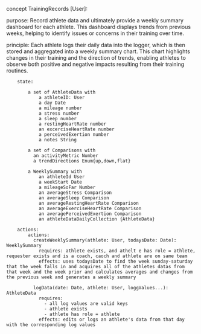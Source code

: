   concept TrainingRecords [User]:

  purpose: Record athlete data and ultimately provide a weekly summary dashboard for each athlete. This dashboard displays trends from previous weeks, helping to identify issues or concerns in their training over time.

  principle: Each athlete logs their daily data into the logger, which is then stored and aggregated into a weekly summary chart. This chart highlights changes in their training and the direction of trends, enabling athletes to observe both positive and negative impacts resulting from their training routines.

        state:

            a set of AthleteData with
                a athleteID: User
                a day Date
                a mileage number
                a stress number
                a sleep number
                a restingHeartRate number
                an excerciseHeartRate number
                a perceivedExertion number
                a notes String

            a set of Comparisons with
              an activityMetric Number
              a trendDirections Enum{up,down,flat}
            
            a WeeklySummary with
                an athleteId User
                a weekStart Date
                a mileageSoFar Number
                an averageStress Comparison
                an averageSleep Comparison
                an averageRestingHeartRate Comparison
                an averageExerciseHeartRate Comparison
                an averagePerceivedExertion Comparison
                an athleteDataDailyCollection {AthleteData}
            
        actions:
            actions:
              createWeeklySummary(athlete: User, todaysDate: Date): WeeklySummary
                requires: athlete exists, and athelt e has role = athlete, requester exists and is a coach, caoch and athlete are on same team
                effects: uses todaysDate to find the week sunday-saturday that the week falls in and acquires all of the athletes datas from that week and the week prior and calculates averages and changes from the previous week and generates a weekly summary 
              
              logData(date: Date, athlete: User, loggValues...): AthleteData
                requires: 
                  - all log values are valid keys
                  - athlete exists
                  - athlete has role = athlete
                effects: edits or logs an athlete's data from that day with the corresponding log values